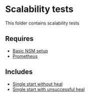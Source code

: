 # Scalability tests

This folder contains scalability tests

## Requires

- [Basic NSM setup](./nsm_setup)
- [Prometheus](./prometheus)

## Includes

- [Single start without heal](./cases/SingleStart)
- [Single start with unsuccessful heal](./cases/DryHeal)
